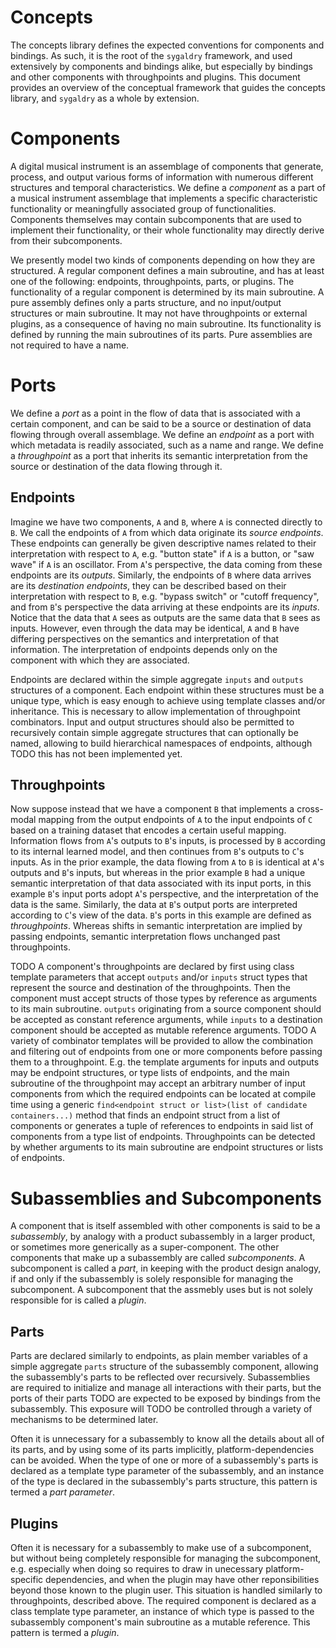# Concepts

The concepts library defines the expected conventions for components and
bindings. As such, it is the root of the `sygaldry` framework, and used
extensively by components and bindings alike, but especially by bindings and
other components with throughpoints and plugins. This document provides an
overview of the conceptual framework that guides the concepts library, and
`sygaldry` as a whole by extension.

# Components

A digital musical instrument is an assemblage of components that generate,
process, and output various forms of information with numerous different
structures and temporal characteristics. We define a *component* as a part of a
musical instrument assemblage that implements a specific characteristic
functionality or meaningfully associated group of functionalities. Components
themselves may contain subcomponents that are used to implement their
functionality, or their whole functionality may directly derive from their
subcomponents.

We presently model two kinds of components depending on how they are
structured. A regular component defines a main subroutine, and has at least one
of the following: endpoints, throughpoints, parts, or plugins. The
functionality of a regular component is determined by its main subroutine. A
pure assembly defines only a parts structure, and no input/output structures or
main subroutine. It may not have throughpoints or external plugins, as a
consequence of having no main subroutine. Its functionality is defined by
running the main subroutines of its parts. Pure assemblies are not required to
have a name.

# Ports

We define a *port* as a point in the flow of data that is associated with a
certain component, and can be said to be a source or destination of data
flowing through overall assemblage. We define an *endpoint* as a port with
which metadata is readily associated, such as a name and range. We define
a *throughpoint* as a port that inherits its semantic interpretation from
the source or destination of the data flowing through it.

## Endpoints

Imagine we have two components, `A` and `B`, where `A` is connected directly to
`B`. We call the endpoints of `A` from which data originate its *source
endpoints*. These endpoints can generally be given descriptive names related to
their interpretation with respect to `A`, e.g. "button state" if `A` is a
button, or "saw wave" if `A` is an oscillator. From `A`'s perspective, the data
coming from these endpoints are its *outputs*. Similarly, the endpoints of `B`
where data arrives are its *destination endpoints*, they can be described based
on their interpretation with respect to `B`, e.g. "bypass switch" or "cutoff
frequency", and from `B`'s perspective the data arriving at these endpoints are
its *inputs*. Notice that the data that `A` sees as outputs are the same data
that `B` sees as inputs. However, even through the data may be identical, `A`
and `B` have differing perspectives on the semantics and interpretation of that
information. The interpretation of endpoints depends only on the component with
which they are associated.

Endpoints are declared within the simple aggregate `inputs` and `outputs`
structures of a component. Each endpoint within these structures must be a
unique type, which is easy enough to achieve using template classes and/or
inheritance. This is necessary to allow implementation of throughpoint
combinators. Input and output structures should also be permitted to
recursively contain simple aggregate structures that can optionally be named,
allowing to build hierarchical namespaces of endpoints, although TODO this has
not been implemented yet.

## Throughpoints

Now suppose instead that we have a component `B` that implements a cross-modal
mapping from the output endpoints of `A` to the input endpoints of `C` based on
a training dataset that encodes a certain useful mapping. Information flows
from `A`'s outputs to `B`'s inputs, is processed by `B` according to its
internal learned model, and then continues from `B`'s outputs to `C`'s inputs.
As in the prior example, the data flowing from `A` to `B` is identical at `A`'s
outputs and `B`'s inputs, but whereas in the prior example `B` had a unique
semantic interpretation of that data associated with its input ports, in this
example `B`'s input ports adopt `A`'s perspective, and the interpretation of
the data is the same. Similarly, the data at `B`'s output ports are interpreted
according to `C`'s view of the data. `B`'s ports in this example are defined as
*throughpoints*. Whereas shifts in semantic interpretation are implied by
passing endpoints, semantic interpretation flows unchanged past throughpoints.

TODO A component's throughpoints are declared by first using class template
parameters that accept `outputs` and/or `inputs` struct types that represent
the source and destination of the throughpoints. Then the component must accept
structs of those types by reference as arguments to its main subroutine.
`outputs` originating from a source component should be accepted as constant
reference arguments, while `inputs` to a destination component should be
accepted as mutable reference arguments. TODO A variety of combinator templates
will be provided to allow the combination and filtering out of endpoints from
one or more components before passing them to a throughpoint. E.g. the template
arguments for inputs and outputs may be endpoint structures, or type lists of
endpoints, and the main subroutine of the throughpoint may accept an arbitrary
number of input components from which the required endpoints can be located at
compile time using a generic `find<endpoint struct or list>(list of candidate
containers...)` method that finds an endpoint struct from a list of components
or generates a tuple of references to endpoints in said list of components from
a type list of endpoints. Throughpoints can be detected by whether arguments
to its main subroutine are endpoint structures or lists of endpoints.

# Subassemblies and Subcomponents

A component that is itself assembled with other components is said to be a
*subassembly*, by analogy with a product subassembly in a larger product, or
sometimes more generically as a super-component. The other components that make
up a subassembly are called *subcomponents*. A subcomponent is called a *part*,
in keeping with the product design analogy, if and only if the subassembly is
solely responsible for managing the subcomponent. A subcomponent that the
assmebly uses but is not solely responsible for is called a *plugin*.

## Parts

Parts are declared similarly to endpoints, as plain member variables of a
simple aggregate `parts` structure of the subassembly component, allowing the
subassembly's parts to be reflected over recursively. Subassemblies are
required to initialize and manage all interactions with their parts, but the
ports of their parts TODO are expected to be exposed by bindings from the
subassembly. This exposure will TODO be controlled through a variety of
mechanisms to be determined later.

Often it is unnecessary for a subassembly to know all the details about all of
its parts, and by using some of its parts implicitly, platform-dependencies can
be avoided. When the type of one or more of a subassembly's parts is declared
as a template type parameter of the subassembly, and an instance of the type is
declared in the subassembly's parts structure, this pattern is termed a *part
parameter*.

## Plugins

Often it is necessary for a subassembly to make use of a subcomponent, but
without being completely responsible for managing the subcomponent, e.g.
especially when doing so requires to draw in unecessary platform-specific
dependencies, and when the plugin may have other reponsibilities beyond those
known to the plugin user. This situation is handled similarly to throughpoints,
described above. The required component is declared as a class template type
parameter, an instance of which type is passed to the subassembly component's
main subroutine as a mutable reference. This pattern is termed a *plugin*.
